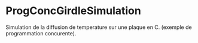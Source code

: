 # ProgConcGirdleSimulation
Simulation de la diffusion de temperature sur une plaque en C. (exemple de programmation concurente).
